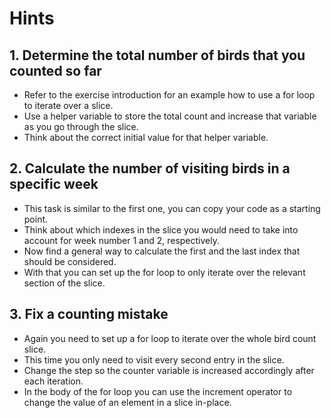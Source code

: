 # Hints

## 1. Determine the total number of birds that you counted so far

- Refer to the exercise introduction for an example how to use a for loop to iterate over a slice.
- Use a helper variable to store the total count and increase that variable as you go through the slice.
- Think about the correct initial value for that helper variable.

## 2. Calculate the number of visiting birds in a specific week

- This task is similar to the first one, you can copy your code as a starting point.
- Think about which indexes in the slice you would need to take into account for week number 1 and 2, respectively.
- Now find a general way to calculate the first and the last index that should be considered.
- With that you can set up the for loop to only iterate over the relevant section of the slice.

## 3. Fix a counting mistake

- Again you need to set up a for loop to iterate over the whole bird count slice.
- This time you only need to visit every second entry in the slice.
- Change the step so the counter variable is increased accordingly after each iteration.
- In the body of the for loop you can use the increment operator to change the value of an element in a slice in-place.